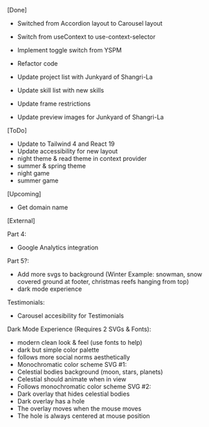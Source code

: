 [Done]

- Switched from Accordion layout to Carousel layout
- Switch from useContext to use-context-selector
- Implement toggle switch from YSPM
- Refactor code

- Update project list with Junkyard of Shangri-La
- Update skill list with new skills
- Update frame restrictions
- Update preview images for Junkyard of Shangri-La

[ToDo]

- Update to Tailwind 4 and React 19
- Update accessibility for new layout
- night theme & read theme in context provider
- summer & spring theme
- night game
- summer game

[Upcoming]

- Get domain name

[External]

Part 4:

- Google Analytics integration

Part 5?:

- Add more svgs to background
  (Winter Example: snowman, snow covered ground at footer, christmas reefs hanging from top)
- dark mode experience

Testimonials:

- Carousel accesibility for Testimonials

Dark Mode Experience (Requires 2 SVGs & Fonts):

- modern clean look & feel (use fonts to help)
- dark but simple color palette
- follows more social norms aesthetically
- Monochromatic color scheme
  SVG #1:
- Celestial bodies background (moon, stars, planets)
- Celestial should animate when in view
- Follows monochromatic color scheme
  SVG #2:
- Dark overlay that hides celestial bodies
- Dark overlay has a hole
- The overlay moves when the mouse moves
- The hole is always centered at mouse position
